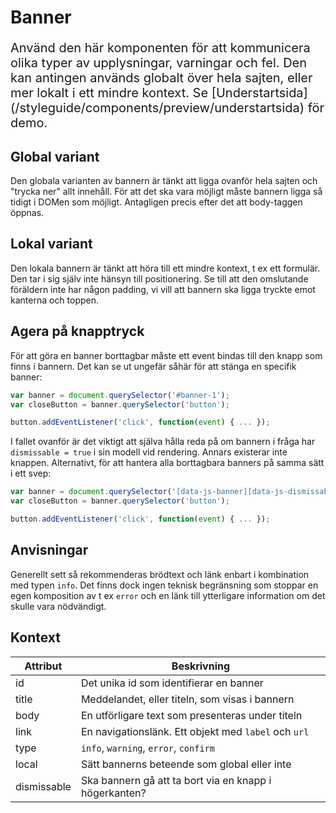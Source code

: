 # Banner

<p style="font-size: 20px;">Använd den här komponenten för att kommunicera olika typer av upplysningar, varningar och fel. Den kan antingen används globalt över hela sajten, eller mer lokalt i ett mindre kontext. Se [Understartsida](/styleguide/components/preview/understartsida) för demo.</p>

## Global variant

Den globala varianten av bannern är tänkt att ligga ovanför hela sajten och "trycka ner" allt innehåll. För att det ska vara möjligt måste bannern ligga så tidigt i DOMen som möjligt. Antagligen precis efter det att body-taggen öppnas.

## Lokal variant

Den lokala bannern är tänkt att höra till ett mindre kontext, t ex ett formulär. Den tar i sig själv inte hänsyn till positionering. Se till att den omslutande föräldern inte har någon padding, vi vill att bannern ska ligga tryckte emot kanterna och toppen.

## Agera på knapptryck

För att göra en banner borttagbar måste ett event bindas till den knapp som finns i bannern. Det kan se ut ungefär såhär för att stänga en specifik banner:

```javascript
var banner = document.querySelector('#banner-1');
var closeButton = banner.querySelector('button');

button.addEventListener('click', function(event) { ... });
```

I fallet ovanför är det viktigt att själva hålla reda på om bannern i fråga har `dismissable = true` i sin modell vid rendering. Annars existerar inte knappen. Alternativt, för att hantera alla borttagbara banners på samma sätt i ett svep:

```javascript
var banner = document.querySelector('[data-js-banner][data-js-dismissable=true]');
var closeButton = banner.querySelector('button');

button.addEventListener('click', function(event) { ... });
```

## Anvisningar

Generellt sett så rekommenderas brödtext och länk enbart i kombination med typen `info`. Det finns dock ingen teknisk begränsning som stoppar en egen komposition av t ex `error` och en länk till ytterligare information om det skulle vara nödvändigt.

## Kontext

| Attribut    | Beskrivning                                            |
| ----------- | ------------------------------------------------------ |
| id          | Det unika id som identifierar en banner                |
| title       | Meddelandet, eller titeln, som visas i bannern         |
| body        | En utförligare text som presenteras under titeln       |
| link        | En navigationslänk. Ett objekt med `label` och `url`   |
| type        | `info`, `warning`, `error`, `confirm`                  |
| local       | Sätt bannerns beteende som global eller inte           |
| dismissable | Ska bannern gå att ta bort via en knapp i högerkanten? |
